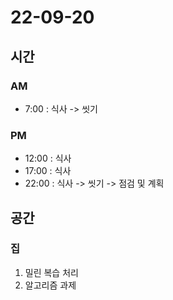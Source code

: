 # 22-09-20

## 시간

### AM
- 7:00 : 식사 -> 씻기

### PM
- 12:00 : 식사
- 17:00 : 식사
- 22:00 : 식사 -> 씻기 -> 점검 및 계획

## 공간

### 집
1. 밀린 복습 처리
2. 알고리즘 과제 